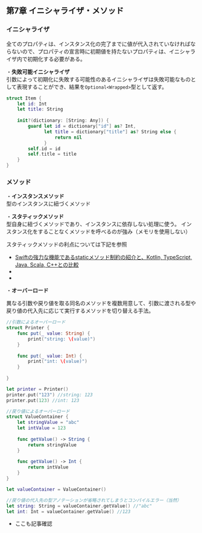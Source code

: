 第7章 イニシャライザ・メソッド
---
### イニシャライザ
全てのプロパティは、インスタンス化の完了までに値が代入されていなければならないので、プロパティの宣言時に初期値を持たないプロパティは、イニシャライザ内で初期化する必要がある。

・**失敗可能イニシャライザ**  
引数によって初期化に失敗する可能性のあるイニシャライザは失敗可能なものとして表現することができ、結果を`Optional<Wrapped>`型として返す。  

```Swift
struct Item {
    let id: Int
    let title: String
    
    init?(dictionary: [String: Any]) {
        guard let id = dictionary["id"] as? Int,
              let title = dictionary["title"] as? String else {
                  return nil
              }
        self.id = id
        self.title = title
    }
}
```

### メソッド
・**インスタンスメソッド**  
型のインスタンスに紐づくメソッド  

・**スタティックメソッド**  
型自身に紐づくメソッドであり、インスタンスに依存しない処理に使う。 インスタンス化をすることなくメソッドを呼べるのが強み（メモリを使用しない）


スタティックメソッドの利点については下記を参照
- [Swiftの強力な機能であるstaticメソッド制約の紹介と、Kotlin, TypeScript, Java, Scala, C++との比較](https://qiita.com/omochimetaru/items/621f1ef62b9798ee5ff5)
-
-



・**オーバーロード**  

異なる引数や戻り値を取る同名のメソッドを複数用意して、引数に渡される型や戻り値の代入先に応じて実行するメソッドを切り替える手法。  

```Swift
//引数によるオーバーロード
struct Printer {
    func put(_ value: String) {
        print("string: \(value)")
    }
    
    func put(_ value: Int) {
        print("int: \(value)")
    }
    
}

let printer = Printer()
printer.put("123") //string: 123
printer.put(123) //int: 123

//戻り値によるオーバーロード
struct ValueContainer {
    let stringValue = "abc"
    let intValue = 123
    
    func getValue() -> String {
        return stringValue
    }
    
    func getValue() -> Int {
        return intValue
    }
}

let valueContainer = ValueContainer()

//戻り値の代入先の型アノテーションが省略されてしまうとコンパイルエラー（当然）
let string: String = valueContainer.getValue() //"abc"
let int: Int = valueContainer.getValue() //123

```

- ここも記事確認


